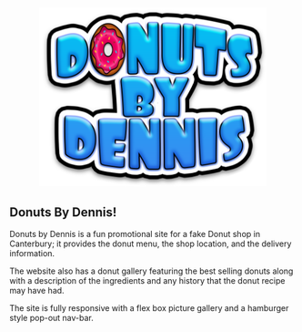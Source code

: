 # 

<p align="center">
  <img width="400" height="313" src="img/MainPic.png">
</p>


## Donuts By Dennis!
Donuts by Dennis is a fun promotional site for a fake Donut shop in Canterbury; it provides the donut menu, the shop location, and the delivery information.

The website also has a donut gallery featuring the best selling donuts along with a description of the ingredients and any history that the donut recipe may have had.

The site is fully responsive with a flex box picture gallery and a hamburger style pop-out nav-bar.
